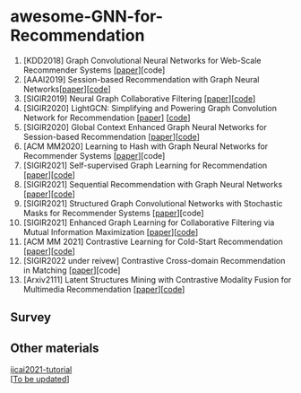 # awesome-GNN-for-Recommendation
1. \[KDD2018\] Graph Convolutional Neural Networks for Web-Scale
Recommender Systems \[[paper](https://arxiv.org/pdf/1806.01973.pdf)\]\[code\] <br>
2. \[AAAI2019\] Session-based Recommendation with Graph Neural Networks\[[paper](https://arxiv.org/abs/1811.00855)\]\[[code](https://github.com/CRIPAC-DIG/SR-GNN?utm_source=catalyzex.com)\]<br>
3. \[SIGIR2019\] Neural Graph Collaborative Filtering \[[paper](https://arxiv.org/abs/1905.08108)\]\[[code](https://github.com/xiangwang1223/neural_graph_collaborative_filtering?utm_source=catalyzex.com)\] <br>
4. \[SIGIR2020\] LightGCN: Simplifying and Powering Graph Convolution Network for Recommendation [[paper](https://arxiv.org/abs/2002.02126)\] \[[code](https://github.com/gusye1234/LightGCN-PyTorch?utm_source=catalyzex.com)\] <br>
5. \[SIGIR2020\] Global Context Enhanced Graph Neural Networks for Session-based Recommendation \[[paper](https://arxiv.org/abs/2106.05081)\]\[[code](https://github.com/CCIIPLab/GCE-GNN)\] <br>
6. \[ACM MM2020\] Learning to Hash with Graph Neural Networks for Recommender Systems \[[paper](https://arxiv.org/abs/2003.01917)\]\[code\]<br>
7. \[SIGIR2021\] Self-supervised Graph Learning for Recommendation \[[paper](https://arxiv.org/abs/2010.10783)\]\[[code](https://github.com/wujcan/SGL)\]<br>
8. \[SIGIR2021\] Sequential Recommendation with Graph Neural Networks \[[paper](https://arxiv.org/abs/2106.14226)\]\[[code](https://github.com/tsinghua-fib-lab/SIGIR21-SURGE)\]<br>
9. \[SIGIR2021\] Structured Graph Convolutional Networks with Stochastic Masks for Recommender Systems \[[paper](https://openreview.net/forum?id=JlpEzYRuPil)\]\[code\] <br>
10. \[SIGIR2021\] Enhanced Graph Learning for Collaborative Filtering via Mutual Information Maximization \[[paper](http://le-wu.com/files/Publications/CONFERENCES/SIGIR2021-yang.pdf)\]\[[code](https://github.com/yimutianyang/SIGIR2021-EGLN)\]<br>
11. \[ACM MM 2021\] Contrastive Learning for Cold-Start Recommendation \[[paper](https://arxiv.org/abs/2107.05315)\]\[[code](https://github.com/weiyinwei/CLCRec)\] <br>
12. \[SIGIR2022 under reivew\] Contrastive Cross-domain Recommendation in Matching \[[paper](https://arxiv.org/pdf/2112.00999.pdf)\]\[code\] <br>
13. \[Arxiv2111\] Latent Structures Mining with Contrastive Modality Fusion for Multimedia Recommendation \[[paper](https://arxiv.org/abs/2111.00678)\]\[[code](https://github.com/cripac-dig/micro)\]

## Survey

## Other materials
[ijcai2021-tutorial](https://advanced-recommender-systems.github.io/ijcai2021-tutorial/) <br>
\[[To be updated]()\]
